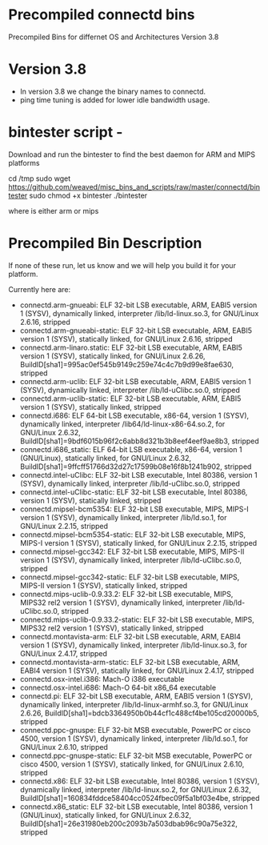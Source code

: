 # Precompiled connectd bins
Precompiled Bins for differnet OS and Architectures  Version 3.8

# Version 3.8
 - In version 3.8 we change the binary names to connectd.  
 - ping time tuning is added for lower idle bandwidth usage.

# bintester script -
Download and run the bintester to find the best daemon for ARM and MIPS platforms

cd /tmp
sudo wget https://github.com/weaved/misc_bins_and_scripts/raw/master/connectd/bintester
sudo chmod +x bintester
./bintester <arch>
 
 where <arch> is either arm or mips
 
# Precompiled Bin Description

If none of these run, let us know and we will help you build it for your platform.

Currently here are:

 - connectd.arm-gnueabi:                ELF 32-bit LSB executable, ARM, EABI5 version 1 (SYSV), dynamically linked, interpreter /lib/ld-linux.so.3, for GNU/Linux 2.6.16, stripped 
 - connectd.arm-gnueabi-static:         ELF 32-bit LSB executable, ARM, EABI5 version 1 (SYSV), statically linked, for GNU/Linux 2.6.16, stripped
 - connectd.arm-linaro.static:          ELF 32-bit LSB executable, ARM, EABI5 version 1 (SYSV), statically linked, for GNU/Linux 2.6.26, BuildID[sha1]=995ac0ef545b9149c259e74c4c7b9d99e8fae630, stripped
 - connectd.arm-uclib:                  ELF 32-bit LSB executable, ARM, EABI5 version 1 (SYSV), dynamically linked, interpreter /lib/ld-uClibc.so.0, stripped
 - connectd.arm-uclib-static:           ELF 32-bit LSB executable, ARM, EABI5 version 1 (SYSV), statically linked, stripped
 - connectd.i686:                       ELF 64-bit LSB executable, x86-64, version 1 (SYSV), dynamically linked, interpreter /lib64/ld-linux-x86-64.so.2, for GNU/Linux 2.6.32, BuildID[sha1]=9bdf6015b96f2c6abb8d321b3b8eef4eef9ae8b3, stripped
 - connectd.i686_static:                ELF 64-bit LSB executable, x86-64, version 1 (GNU/Linux), statically linked, for GNU/Linux 2.6.32, BuildID[sha1]=9ffcff51766d32d27c17599b08e16f8b1241b902, stripped
 - connectd.intel-uClibc:               ELF 32-bit LSB executable, Intel 80386, version 1 (SYSV), dynamically linked, interpreter /lib/ld-uClibc.so.0, stripped
 - connectd.intel-uClibc-static:        ELF 32-bit LSB executable, Intel 80386, version 1 (SYSV), statically linked, stripped
 - connectd.mipsel-bcm5354:             ELF 32-bit LSB executable, MIPS, MIPS-I version 1 (SYSV), dynamically linked, interpreter /lib/ld.so.1, for GNU/Linux 2.2.15, stripped
 - connectd.mipsel-bcm5354-static:      ELF 32-bit LSB executable, MIPS, MIPS-I version 1 (SYSV), statically linked, for GNU/Linux 2.2.15, stripped
 - connectd.mipsel-gcc342:              ELF 32-bit LSB executable, MIPS, MIPS-II version 1 (SYSV), dynamically linked, interpreter /lib/ld-uClibc.so.0, stripped
 - connectd.mipsel-gcc342-static:       ELF 32-bit LSB executable, MIPS, MIPS-II version 1 (SYSV), statically linked, stripped
 - connectd.mips-uclib-0.9.33.2:        ELF 32-bit LSB executable, MIPS, MIPS32 rel2 version 1 (SYSV), dynamically linked, interpreter /lib/ld-uClibc.so.0, stripped
 - connectd.mips-uclib-0.9.33.2-static: ELF 32-bit LSB executable, MIPS, MIPS32 rel2 version 1 (SYSV), statically linked, stripped
 - connectd.montavista-arm:             ELF 32-bit LSB executable, ARM, EABI4 version 1 (SYSV), dynamically linked, interpreter /lib/ld-linux.so.3, for GNU/Linux 2.4.17, stripped
 - connectd.montavista-arm-static:      ELF 32-bit LSB executable, ARM, EABI4 version 1 (SYSV), statically linked, for GNU/Linux 2.4.17, stripped
 - connectd.osx-intel.i386:             Mach-O i386 executable
 - connectd.osx-intel.i686:             Mach-O 64-bit x86_64 executable
 - connectd.pi:                         ELF 32-bit LSB executable, ARM, EABI5 version 1 (SYSV), dynamically linked, interpreter /lib/ld-linux-armhf.so.3, for GNU/Linux 2.6.26, BuildID[sha1]=bdcb3364950b0b44cf1c488cf4be105cd20000b5, stripped
 - connectd.ppc-gnuspe:                 ELF 32-bit MSB executable, PowerPC or cisco 4500, version 1 (SYSV), dynamically linked, interpreter /lib/ld.so.1, for GNU/Linux 2.6.10, stripped
 - connectd.ppc-gnuspe-static:          ELF 32-bit MSB executable, PowerPC or cisco 4500, version 1 (SYSV), statically linked, for GNU/Linux 2.6.10, stripped
 - connectd.x86:                        ELF 32-bit LSB executable, Intel 80386, version 1 (SYSV), dynamically linked, interpreter /lib/ld-linux.so.2, for GNU/Linux 2.6.32, BuildID[sha1]=160834fddce58404cc0524fbec09f5a1bf03e4be, stripped
 - connectd.x86_static:                 ELF 32-bit LSB executable, Intel 80386, version 1 (GNU/Linux), statically linked, for GNU/Linux 2.6.32, BuildID[sha1]=26e31980eb200c2093b7a503dbab96c90a75e322, stripped
